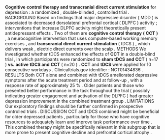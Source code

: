 **Cognitive** **control** **therapy** **and** **transcranial** **direct** **current** **stimulation** for depression : a randomized , double-blinded , controlled trial . BACKGROUND Based on findings that major depressive disorder ( MDD ) is associated to decreased dorsolateral prefrontal cortical ( DLPFC ) activity ; interventions that increase DLPFC activity might theoretically present antidepressant effects . Two of them are **cognitive** **control** **therapy** **(** **CCT** **)** , a neurocognitive intervention that uses computer-based working memory exercises , and **transcranial** **direct** **current** **stimulation** ( tDCS ) , which delivers weak , electric direct currents over the scalp . METHODS We investigated whether tDCS enhanced the effects of **CCT** in a double-blind trial , in which participants were randomized to **sham** **tDCS** **and** **CCT** ( n=17 ) **vs.** **active** **tDCS** **and** **CCT** ( n=20 ) . **CCT** and **tDCS** were applied for 10 consecutive workdays . Clinicaltrials.gov identifier : NCT01434836 . RESULTS Both CCT alone and combined with tDCS ameliorated depressive symptoms after the acute treatment period and at follow-up , with a response rate of approximately 25 % . Older patients and those who presented better performance in the task throughout the trial ( possibly indicating greater engagement and activation of the DLPFC ) had greater depression improvement in the combined treatment group . LIMITATIONS Our exploratory findings should be further confirmed in prospective controlled trials . DISCUSSION CCT and tDCS combined might be beneficial for older depressed patients , particularly for those who have cognitive resources to adequately learn and improve task performance over time . This combined therapy might be specifically relevant in this subgroup that is more prone to present cognitive decline and prefrontal cortical atrophy . 